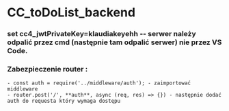 # CC_toDoList_backend

### set cc4_jwtPrivateKey=klaudiakeyehh -- serwer należy odpalić przez cmd (następnie tam odpalić serwer) nie przez VS Code.


### Zabezpieczenie router :
    - const auth = require('../middleware/auth'); - zaimportować middleware
    - router.post('/', **auth**, async (req, res) => {}) - następnie dodać auth do requesta który wymaga dostępu
